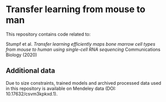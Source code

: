 
# Transfer learning from mouse to man

This repository contains code related to:

Stumpf et al. _Transfer learning efficiently maps bone marrow cell types from mouse to human using single-cell RNA sequencing_ Communications Biology (2020)

## Additional data

Due to size constraints, trained models and archived processed data used in this repository is available on Mendeley data (DOI: 10.17632/csvm3kpkxd.1).

